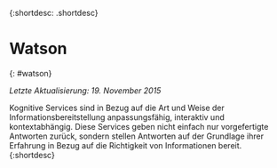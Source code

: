 {:shortdesc: .shortdesc} 

# Watson
{: #watson}

*Letzte Aktualisierung: 19. November 2015*

Kognitive Services sind in Bezug auf die Art und Weise der Informationsbereitstellung anpassungsfähig, interaktiv und kontextabhängig. Diese
Services geben nicht einfach nur vorgefertigte Antworten zurück, sondern stellen Antworten auf der Grundlage
ihrer Erfahrung in Bezug auf die Richtigkeit von Informationen bereit.
{:shortdesc}




